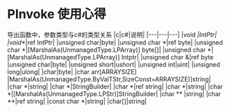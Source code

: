 # PInvoke 使用心得

导出函数中，参数类型与c#的类型关系
|c|c#|说明|
|---|---|---|
|void *|IntPtr|
|void**|ref IntPtr|
|unsigned char|byte|
|unsigned char *|ref byte|
|unsigned char *|[MarshalAs(UnmanagedType.LPArray)] byte[]|
|unsigned char *|[MarshalAs(UnmanagedType.LPArray)] Intptr|
|unsigned char &|ref byte
|unsigned char|byte|
|unsigned short|ushort|
|unsigned int|uint|
|unsigned long|ulong|
|char|byte|
|char arr[ARRAYSIZE] |MarshalAs(UnmanagedType.ByValTStr,SizeConst=ARRAYSIZE)]string|
|char *|string|
|char *|StringBuilder|
|char *|ref string|
|char *|string|
|char *|[MarshalAs(UnmanagedType.LPStr)]StringBuilder|
|char **    |string|
|char **|ref string|
|const char *|string|
|char[]|string|